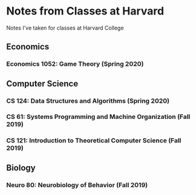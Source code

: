 # Notes from Classes at Harvard
Notes I've taken for classes at Harvard College

## Economics
### Economics 1052: Game Theory (Spring 2020)

## Computer Science 
### CS 124: Data Structures and Algorithms (Spring 2020)

### CS 61: Systems Programming and Machine Organization (Fall 2019)

### CS 121: Introduction to Theoretical Computer Science (Fall 2019)

## Biology
### Neuro 80: Neurobiology of Behavior (Fall 2019)
